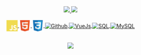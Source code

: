 <div align="center">
  <a href="https://github.com/dudubarbaro">
  <img height="180em" src="https://github-readme-stats.vercel.app/api?username=dudubarbaro&show_icons=true&theme=dracula&include_all_commits=true&count_private=true"/>
  <img height="180em" src="https://github-readme-stats.vercel.app/api/top-langs/?username=dudubarbaro&layout=compact&langs_count=7&theme=dracula"/>
</div>

<div style="display: inline_block" align="center"><br>
  <img align="center" alt="Rafa-Js" height="30" width="30" src="https://raw.githubusercontent.com/devicons/devicon/master/icons/javascript/javascript-plain.svg">
          
  <img align="center" alt="bru-HTML" height="30" width="30" src="https://raw.githubusercontent.com/devicons/devicon/master/icons/html5/html5-original.svg">
  <img align="center" alt="bru-CSS" height="30" width="30" src="https://raw.githubusercontent.com/devicons/devicon/master/icons/css3/css3-original.svg">
  <img align="center" alt="Github" height="30" width="40" src="https://cdn.jsdelivr.net/gh/devicons/devicon/icons/github/github-original.svg" />
  <img align="center" alt="VueJs" height="30" width="40" src="https://icongr.am/devicon/vuejs-original.svg?size=128&color=currentColor" />
  <img align="center" alt="SQL" height="30" width="50" src="https://i0.wp.com/learn.onemonth.com/wp-content/uploads/2019/07/image2-1.png?w=600&ssl=1" />
  <img align="center" alt="MySQL" height="30" width="40" src="https://www.homehost.com.br/blog/wp-content/uploads/2020/09/mysql.png" />
  
</div>

##

<div align="center"> 
  
 <a href="https://instagram.com/dudubarbaro/" target="_blank"><img src="https://img.shields.io/badge/-Instagram-%23E4405F?style=for-the-badge&logo=instagram&logoColor=white" target="_blank"></a>
 
 
</div>
